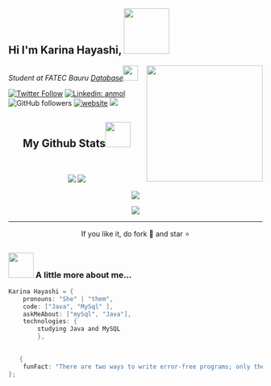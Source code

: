 <h2> Hi I'm Karina Hayashi,  <img src="https://media2.giphy.com/media/H7NY2KgHRyRxQ1wZu0/giphy.gif?cid=ecf05e476kxd2r2tjaqf70yn7zn6prsmndzqbwgwz2bhmsht&rid=giphy.gif&ct=s" width="90"></h2>
<img align='right' src="https://media3.giphy.com/media/SUcApSWjPwQMARvcM8/giphy.gif?cid=ecf05e47d40cqha1ekf6p0ggkdztkszgri523qmqx9fqyp0z&rid=giphy.gif&ct=s" width="230">
<p><em>Student at FATEC Bauru <a href="http://www.fatecbauru.edu.br/index.php/home">Database</a><img src="https://media.giphy.com/media/WUlplcMpOCEmTGBtBW/giphy.gif" width="30"> 
</em></p>

[![Twitter Follow](https://img.shields.io/twitter/follow/hayasushi_?label=Follow)](https://twitter.com/intent/follow?screen_name=hayasushi_)
[![Linkedin: anmol](https://img.shields.io/badge/-Hayashi-blue?style=flat-square&logo=Linkedin&logoColor=white&link=https://www.linkedin.com/in/karina-hayashi-b8859b19b/)](https://www.linkedin.com/in/karina-hayashi-b8859b19b/)
![GitHub followers](https://img.shields.io/github/followers/KarinaHayashi?label=Follow&style=social)
[![website](https://img.shields.io/badge/Website-46a2f1.svg?&style=flat-square&logo=Google-Chrome&logoColor=white&link=https://www.instagram.com/hayasushi_/)](https://www.instagram.com/hayasushi_/)
![](https://visitor-badge.glitch.me/badge?page_id=KarinaHayashi)




<h2 align="center">
  My Github Stats<img src="https://github.com/ritik307/ritik307/blob/main/images/laptop.gif" width="50">
</h2>
 
<br>

<p align = "center">
  <img  src = "https://github-readme-stats.vercel.app/api?username=KarinaHayashi&show_icons=true&theme=radical&line_height=27">
  <img src = "https://github-readme-stats.vercel.app/api/top-langs/?username=KarinaHayashi&hide=html,css,java,shaderlab,kotlin,hlsl&theme=radical">
</p>

<p align = "center">
 <img  src="https://github-readme-streak-stats.herokuapp.com/?user=KarinaHayashi&show_icons=true&locale=en&layout=compact&theme=radical&line_height=0" />
</p> 

<p align = "center">
 <img src="https://activity-graph.herokuapp.com/graph?username=KarinaHayashi&theme=redical">
</p> 
<hr>
<p align="center">If you like it, do fork 🍴 and star ⭐</p>

### <img src="https://media.giphy.com/media/VgCDAzcKvsR6OM0uWg/giphy.gif" width="50"> A little more about me...  

```java
Karina Hayashi = {
    pronouns: "She" | "them",
    code: ["Java", "MySql" ],
    askMeAbout: ["mySql", "Java"],
    technologies: {
        studying Java and MySQL
        },
        
        
   {
    funFact: "There are two ways to write error-free programs; only the third one works"
};

